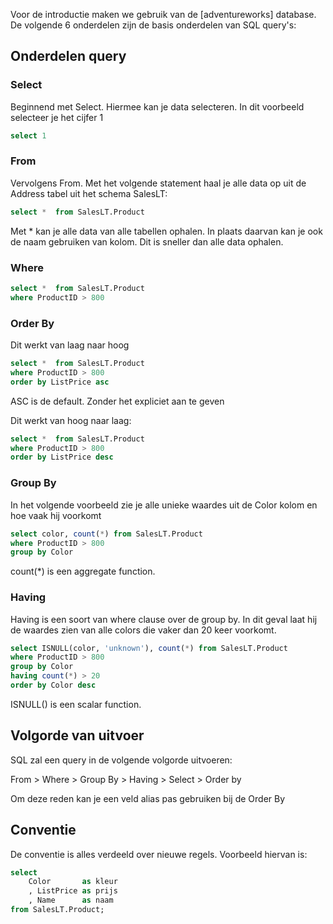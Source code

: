 Voor de introductie maken we gebruik van de [adventureworks] database. De volgende 6 onderdelen zijn de basis onderdelen van SQL query's:

## Onderdelen query

### Select 

Beginnend met Select. Hiermee kan je data selecteren. In dit voorbeeld selecteer je het cijfer 1
```sql
select 1
```
### From

Vervolgens From. Met het volgende statement haal je alle data op uit de Address tabel uit het schema SalesLT:
```sql
select *  from SalesLT.Product
```
Met \* kan je alle data van alle tabellen ophalen.
In plaats daarvan kan je ook de naam gebruiken van kolom. Dit is sneller dan alle data ophalen. 

### Where
```sql
select *  from SalesLT.Product
where ProductID > 800
```

### Order By

Dit werkt van laag naar hoog 
```sql
select *  from SalesLT.Product
where ProductID > 800
order by ListPrice asc
```
ASC is de default. Zonder het expliciet aan te geven 

Dit werkt van hoog naar laag:
```sql
select *  from SalesLT.Product
where ProductID > 800
order by ListPrice desc
```
### Group By

In het volgende voorbeeld zie je alle unieke waardes uit de Color kolom en hoe vaak hij voorkomt
```sql
select color, count(*) from SalesLT.Product
where ProductID > 800
group by Color
```

count(\*) is een aggregate function.

### Having

Having is een soort van where clause over de group by.
In dit geval laat hij de waardes zien van alle colors die vaker dan 20 keer voorkomt. 

```sql
select ISNULL(color, 'unknown'), count(*) from SalesLT.Product
where ProductID > 800
group by Color
having count(*) > 20
order by Color desc
```
ISNULL() is een scalar function. 

## Volgorde van uitvoer

SQL zal een query in de volgende volgorde uitvoeren:

From > Where > Group By > Having >  Select > Order by

Om deze reden kan je een veld alias pas gebruiken bij de Order By

## Conventie

De conventie is alles verdeeld over nieuwe regels.
Voorbeeld hiervan is:

```sql
select 
	Color		as kleur
	, ListPrice as prijs
	, Name		as naam
from SalesLT.Product;

```